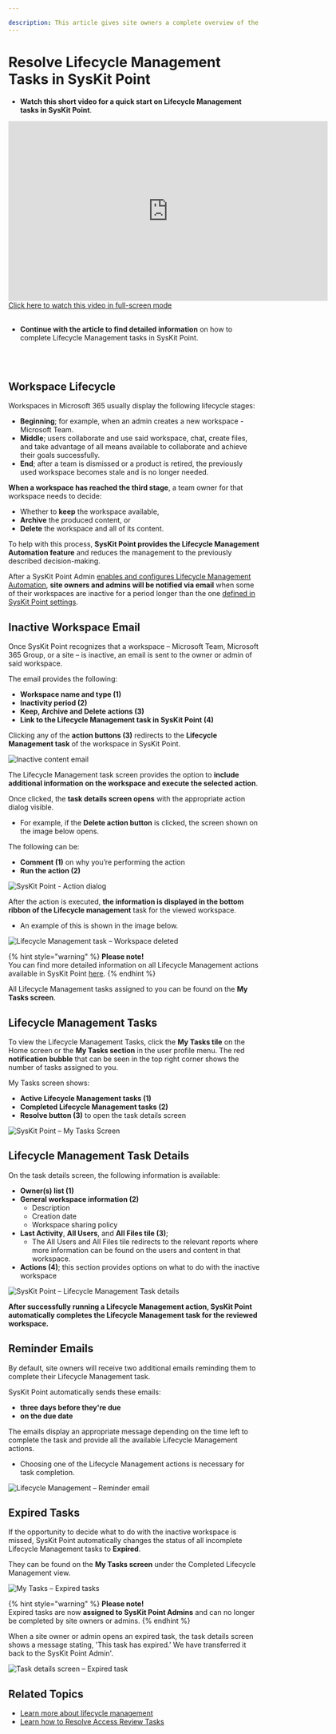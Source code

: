 ```yaml
---

description: This article gives site owners a complete overview of the Lifecycle Management Automation process in SysKit Point.
---
```


# Resolve Lifecycle Management Tasks in SysKit Point

* **Watch this short video for a quick start on Lifecycle Management tasks in SysKit Point**.
<iframe title="vimeo-player" src="https://player.vimeo.com/video/714449776?h=441fb200e5" width="640" height="360" frameborder="0" webkitallowfullscreen mozallowfullscreen allowfullscreen></iframe>
<a href="https://player.vimeo.com/video/714449776?h=441fb200e5" target="_blank">Click here to watch this video in full-screen mode</a>
<br/>
<br/>

* **Continue with the article to find detailed information** on how to complete Lifecycle Management tasks in SysKit Point.
<br/>
<br/>

## Workspace Lifecycle 

Workspaces in Microsoft 365 usually display the following lifecycle stages:

* **Beginning**; for example, when an admin creates a new workspace - Microsoft Team.
* **Middle**; users collaborate and use said workspace, chat, create files, and take advantage of all means available to collaborate and achieve their goals successfully.
* **End**; after a team is dismissed or a product is retired, the previously used workspace becomes stale and is no longer needed. 

**When a workspace has reached the third stage**, a team owner for that workspace needs to decide:

* Whether to **keep** the workspace available, 
* **Archive** the produced content, or
* **Delete** the workspace and all of its content.

To help with this process, **SysKit Point provides the Lifecycle Management Automation feature** and reduces the management to the previously described decision-making.

After a SysKit Point Admin [enables and configures Lifecycle Management Automation](../governance-and-automation/lifecycle-management/enable-lifecycle-management.md), **site owners and admins will be notified via email** when some of their workspaces are inactive for a period longer than the one [defined in SysKit Point settings](../governance-and-automation/lifecycle-management/inactive-content.md#define-what-is-inactive).

## Inactive Workspace Email

Once SysKit Point recognizes that a workspace – Microsoft Team, Microsoft 365 Group, or a site – is inactive, an email is sent to the owner or admin of said workspace.

The email provides the following:

* **Workspace name and type \(1\)**
* **Inactivity period \(2\)**
* **Keep, Archive and Delete actions \(3\)**
* **Link to the Lifecycle Management task in SysKit Point \(4\)**

Clicking any of the **action buttons \(3\)** redirects to the **Lifecycle Management task** of the workspace in SysKit Point. 

![Inactive content email](../.gitbook/assets/lifecycle-management_owner-email.png)


The Lifecycle Management task screen provides the option to **include additional information on the workspace and execute the selected action**. 

Once clicked, the **task details screen opens** with the appropriate action dialog visible.
  *  For example, if the **Delete action button** is clicked, the screen shown on the image below opens.

  The following can be:

* **Comment \(1\)** on why you’re performing the action
* **Run the action \(2\)** 

![SysKit Point - Action dialog](../.gitbook/assets/lifecycle-management_action-dialog.png)

After the action is executed, **the information is displayed in the bottom ribbon of the Lifecycle management** task for the viewed workspace.
  * An example of this is shown in the image below. 

![Lifecycle Management task &#x2013; Workspace deleted](../.gitbook/assets/lifecycle-management_action-completed.png)

{% hint style="warning" %}
**Please note!**  
You can find more detailed information on all Lifecycle Management actions available in SysKit Point [here](../governance-and-automation/lifecycle-management/lifecycle-management-actions.md).
{% endhint %}

All Lifecycle Management tasks assigned to you can be found on the **My Tasks screen**.

## Lifecycle Management Tasks

To view the Lifecycle Management Tasks, click the **My Tasks tile** on the Home screen or the **My Tasks section** in the user profile menu. The red **notification bubble** that can be seen in the top right corner shows the number of tasks assigned to you.

My Tasks screen shows:

* **Active Lifecycle Management tasks (1)**
* **Completed Lifecycle Management tasks (2)**
* **Resolve button (3)** to open the task details screen

![SysKit Point &#x2013; My Tasks Screen](../.gitbook/assets/lifecycle-management_my-tasks.png)

## Lifecycle Management Task Details

On the task details screen, the following information is available:

* **Owner\(s\) list \(1\)**
* **General workspace information \(2\)**
  * Description
  * Creation date 
  * Workspace sharing policy
* **Last Activity**, **All Users**, and **All Files tile \(3\)**; 
  * The All Users and All Files tile redirects to the relevant reports where more information can be found on the users and content in that workspace.
* **Actions \(4\)**; this section provides options on what to do with the inactive workspace

![SysKit Point &#x2013; Lifecycle Management Task details](../.gitbook/assets/lifecycle-management_task-details.png)

**After successfully running a Lifecycle Management action, SysKit Point automatically completes the Lifecycle Management task for the reviewed workspace.**

## Reminder Emails

By default, site owners will receive two additional emails reminding them to complete their Lifecycle Management task. 

SysKit Point automatically sends these emails:

* **three days before they're due**
* **on the due date**

The emails display an appropriate message depending on the time left to complete the task and provide all the available Lifecycle Management actions. 
  * Choosing one of the Lifecycle Management actions is necessary for task completion.

![Lifecycle Management &#x2013; Reminder email](../.gitbook/assets/lifecycle-management_reminder-email.png)

## Expired Tasks

If the opportunity to decide what to do with the inactive workspace is missed, SysKit Point automatically changes the status of all incomplete Lifecycle Management tasks to **Expired**.

They can be found on the **My Tasks screen** under the Completed Lifecycle Management view.


![My Tasks &#x2013; Expired tasks](../.gitbook/assets/lifecycle-management_expired-tasks.png)

{% hint style="warning" %}
**Please note!**  
Expired tasks are now **assigned to SysKit Point Admins** and can no longer be completed by site owners or admins.
{% endhint %}

When a site owner or admin opens an expired task, the task details screen shows a message stating, 'This task has expired.' We have transferred it back to the SysKit Point Admin'.

![Task details screen &#x2013; Expired task](../.gitbook/assets/lifecycle-management_expired-task-details.png)

## Related Topics

* [Learn more about lifecycle management](https://docs.microsoft.com/en-us/microsoftteams/plan-teams-lifecycle)
* [Learn how to Resolve Access Review Tasks](access-review.md)

